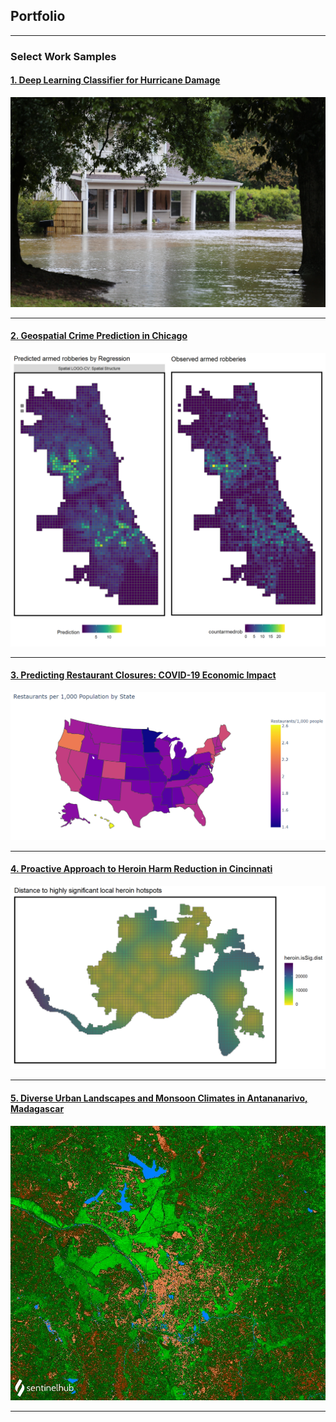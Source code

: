 ## Portfolio

---

### Select Work Samples

#### [1. Deep Learning Classifier for Hurricane Damage](https://colab.research.google.com/drive/1_odVyqF2jgbeK99b3mwoJFtpqYDZKXNo#scrollTo=uukF-X9lw3ES)
<img src="images/HurricaneHarveyDamage.jpg?raw=true"/> 

---
#### [2. Geospatial Crime Prediction in Chicago](/content/BradfordWorkSamplewCode.html)
<img src="images/ChicagoPredictionCover.png?raw=true"/> 

---
#### [3. Predicting Restaurant Closures: COVID-19 Economic Impact](https://colab.research.google.com/drive/1oBxhm6lnicPvAIoyvcZv6SXJvV3aqA60?usp=sharing)
<img src="images/RestaurantPrediciton_545.png?raw=true"/>


---
#### [4. Proactive Approach to Heroin Harm Reduction in Cincinnati](/content/HeroinODPrediction.html)
<img src="images/HeroinSigDist.png?raw=true"/>


---

#### [5. Diverse Urban Landscapes and Monsoon Climates in Antananarivo, Madagascar](/content/TanaEnvironmentArticle.pdf)
<img src="images/Tana2021-01-09.jpg?raw=true"/>


---
<!-- <p style="font-size:11px">Page template forked from <a href="https://github.com/evanca/quick-portfolio">evanca</a></p> -->
<!-- Remove above link if you don't want to attibute -->
